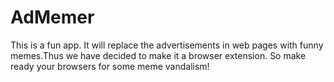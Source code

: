 # AdMemer

This is a fun app.
It will replace the advertisements in web pages with funny memes.Thus we have decided to make it a browser extension.
So make ready your browsers for some meme vandalism!
